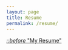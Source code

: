 ```yaml
---
layout: page
title: Resume
permalink: /resume/
---
```


<p>
	<a href="/static/Resume.pdf" class="botton">
		<i class="fa-fa-download">
			::before
		</i>
		"My Resume"
	</a>
</p>